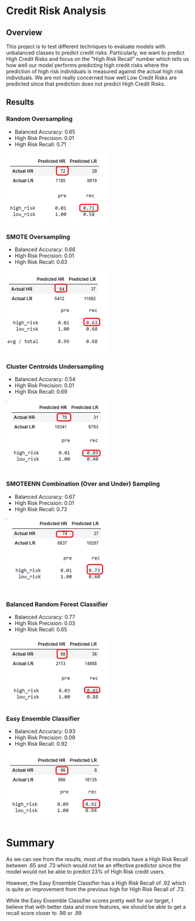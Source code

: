 # Credit Risk Analysis
## Overview
This project is to test different techniques to evaluate models with unbalanced classes to predict credit risks.  Particularly, we want to predict High Credit Risks and focus on the "High Risk Recall" number which tells us how well our model performs predicting high credit risks where the prediction of high risk individuals is measured against the actual high risk individuals. We are not really concerned how well Low Credit Risks are predicted since that prediction does not predict High Credit Risks.

## Results 
### Random Oversampling
- Balanced Accuracy: 0.65
- High Risk Precision: 0.01
- High Risk Recall: 0.71

![This is an image](/images/RandomOversampling.png)

### SMOTE Oversampling
- Balanced Accuracy: 0.66
- High Risk Precision: 0.01
- High Risk Recall: 0.63

![This is an image](/images/SmoteOversampling.png)

### Cluster Centroids Undersampling
- Balanced Accuracy: 0.54
- High Risk Precision: 0.01
- High Risk Recall: 0.69

![This is an image](/images/ClusterCentroidsUndersampling.png)

### SMOTEENN Combination (Over and Under) Sampling
- Balanced Accuracy: 0.67
- High Risk Precision: 0.01
- High Risk Recall: 0.73

![This is an image](/images/SMOTEENNCombinationSampling.png)

### Balanced Random Forest Classifier
- Balanced Accuracy: 0.77
- High Risk Precision: 0.03
- High Risk Recall: 0.65

![This is an image](/images/BalancedRandomForestClassifier.png)

### Easy Ensemble Classifier
- Balanced Accuracy: 0.93
- High Risk Precision: 0.09
- High Risk Recall: 0.92

![This is an image](/images/EasyEnsembleClassifier.png)

# Summary
As we can see from the results, most of the models have a High Risk Recall between .65 and .73 which would not be an effective predictor since the model would not be able to predict 23% of High Risk credit users.

However, the Easy Ensemble Classifier has a High Risk Recall of .92 which is quite an improvement from the previous high for High Risk Recall of .73. 

While the Easy Ensemble Classifier scores pretty well for our target, I believe that with better data and more features, we should be able to get a recall score closer to .98 or .99 

